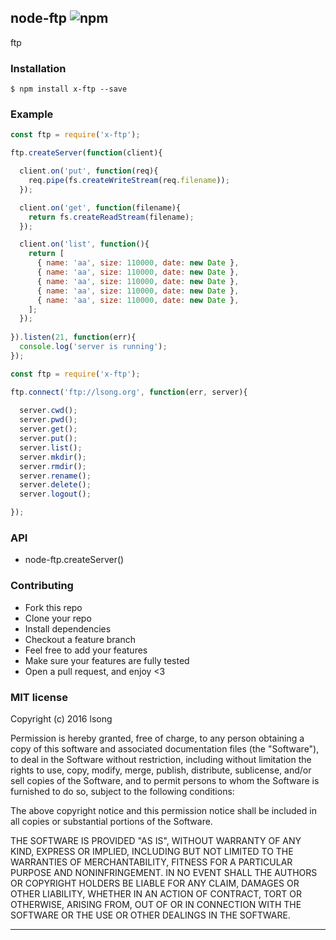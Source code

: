 ## node-ftp ![npm](https://badge.fury.io/js/x-ftp.png)

ftp

### Installation
````
$ npm install x-ftp --save
````


### Example

````javascript
const ftp = require('x-ftp');

ftp.createServer(function(client){

  client.on('put', function(req){
    req.pipe(fs.createWriteStream(req.filename));
  });

  client.on('get', function(filename){
    return fs.createReadStream(filename);
  });

  client.on('list', function(){
    return [
      { name: 'aa', size: 110000, date: new Date },
      { name: 'aa', size: 110000, date: new Date },
      { name: 'aa', size: 110000, date: new Date },
      { name: 'aa', size: 110000, date: new Date },
      { name: 'aa', size: 110000, date: new Date },
    ];
  });
  
}).listen(21, function(err){
  console.log('server is running');
});
````

```js
const ftp = require('x-ftp');

ftp.connect('ftp://lsong.org', function(err, server){
  
  server.cwd();
  server.pwd();
  server.get();
  server.put();
  server.list();
  server.mkdir();
  server.rmdir();
  server.rename();
  server.delete();
  server.logout();

});
```

### API

- node-ftp.createServer()

### Contributing
- Fork this repo
- Clone your repo
- Install dependencies
- Checkout a feature branch
- Feel free to add your features
- Make sure your features are fully tested
- Open a pull request, and enjoy <3

### MIT license
Copyright (c) 2016 lsong

Permission is hereby granted, free of charge, to any person obtaining a copy
of this software and associated documentation files (the &quot;Software&quot;), to deal
in the Software without restriction, including without limitation the rights
to use, copy, modify, merge, publish, distribute, sublicense, and/or sell
copies of the Software, and to permit persons to whom the Software is
furnished to do so, subject to the following conditions:

The above copyright notice and this permission notice shall be included in
all copies or substantial portions of the Software.

THE SOFTWARE IS PROVIDED &quot;AS IS&quot;, WITHOUT WARRANTY OF ANY KIND, EXPRESS OR
IMPLIED, INCLUDING BUT NOT LIMITED TO THE WARRANTIES OF MERCHANTABILITY,
FITNESS FOR A PARTICULAR PURPOSE AND NONINFRINGEMENT. IN NO EVENT SHALL THE
AUTHORS OR COPYRIGHT HOLDERS BE LIABLE FOR ANY CLAIM, DAMAGES OR OTHER
LIABILITY, WHETHER IN AN ACTION OF CONTRACT, TORT OR OTHERWISE, ARISING FROM,
OUT OF OR IN CONNECTION WITH THE SOFTWARE OR THE USE OR OTHER DEALINGS IN
THE SOFTWARE.

---
